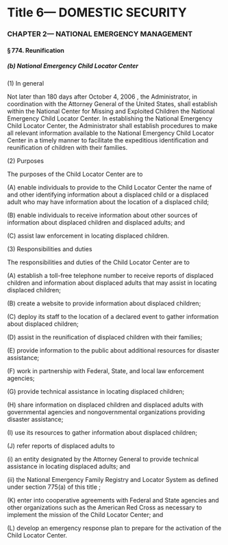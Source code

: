 
# Title 6— DOMESTIC SECURITY
### CHAPTER 2— NATIONAL EMERGENCY MANAGEMENT
#### § 774. Reunification
##### (b) National Emergency Child Locator Center

(1) In general

Not later than 180 days after October 4, 2006 , the Administrator, in coordination with the Attorney General of the United States, shall establish within the National Center for Missing and Exploited Children the National Emergency Child Locator Center. In establishing the National Emergency Child Locator Center, the Administrator shall establish procedures to make all relevant information available to the National Emergency Child Locator Center in a timely manner to facilitate the expeditious identification and reunification of children with their families.

(2) Purposes

The purposes of the Child Locator Center are to

(A) enable individuals to provide to the Child Locator Center the name of and other identifying information about a displaced child or a displaced adult who may have information about the location of a displaced child;

(B) enable individuals to receive information about other sources of information about displaced children and displaced adults; and

(C) assist law enforcement in locating displaced children.

(3) Responsibilities and duties

The responsibilities and duties of the Child Locator Center are to

(A) establish a toll-free telephone number to receive reports of displaced children and information about displaced adults that may assist in locating displaced children;

(B) create a website to provide information about displaced children;

(C) deploy its staff to the location of a declared event to gather information about displaced children;

(D) assist in the reunification of displaced children with their families;

(E) provide information to the public about additional resources for disaster assistance;

(F) work in partnership with Federal, State, and local law enforcement agencies;

(G) provide technical assistance in locating displaced children;

(H) share information on displaced children and displaced adults with governmental agencies and nongovernmental organizations providing disaster assistance;

(I) use its resources to gather information about displaced children;

(J) refer reports of displaced adults to

(i) an entity designated by the Attorney General to provide technical assistance in locating displaced adults; and

(ii) the National Emergency Family Registry and Locator System as defined under section 775(a) of this title ;

(K) enter into cooperative agreements with Federal and State agencies and other organizations such as the American Red Cross as necessary to implement the mission of the Child Locator Center; and

(L) develop an emergency response plan to prepare for the activation of the Child Locator Center.
